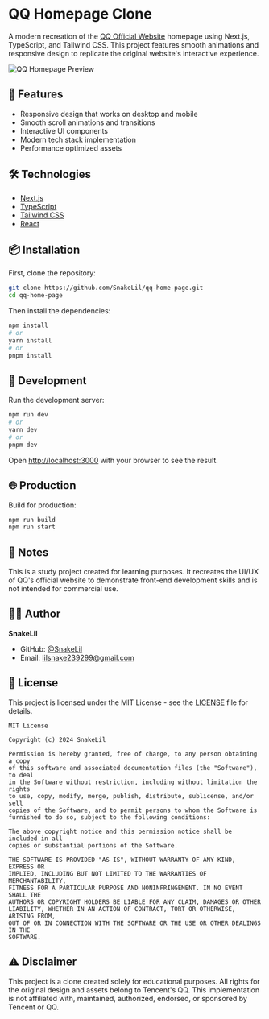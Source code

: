 # QQ Homepage Clone

A modern recreation of the [QQ Official Website](https://im.qq.com/index) homepage using Next.js, TypeScript, and Tailwind CSS. This project features smooth animations and responsive design to replicate the original website's interactive experience.

![QQ Homepage Preview](public/preview.png)

## 🚀 Features

- Responsive design that works on desktop and mobile
- Smooth scroll animations and transitions
- Interactive UI components
- Modern tech stack implementation
- Performance optimized assets

## 🛠️ Technologies

- [Next.js](https://nextjs.org/)
- [TypeScript](https://www.typescriptlang.org/)
- [Tailwind CSS](https://tailwindcss.com/)
- [React](https://reactjs.org/)

## 📦 Installation

First, clone the repository:

```bash
git clone https://github.com/SnakeLil/qq-home-page.git
cd qq-home-page
```

Then install the dependencies:

```bash
npm install
# or
yarn install
# or
pnpm install
```

## 🔧 Development

Run the development server:

```bash
npm run dev
# or
yarn dev
# or
pnpm dev
```

Open [http://localhost:3000](http://localhost:3000) with your browser to see the result.

## 🌐 Production

Build for production:

```bash
npm run build
npm run start
```

## 📝 Notes

This is a study project created for learning purposes. It recreates the UI/UX of QQ's official website to demonstrate front-end development skills and is not intended for commercial use.

## 👨‍💻 Author

**SnakeLil**
- GitHub: [@SnakeLil](https://github.com/SnakeLil)
- Email: lilsnake239299@gmail.com

## 📄 License

This project is licensed under the MIT License - see the [LICENSE](LICENSE) file for details.

```text
MIT License

Copyright (c) 2024 SnakeLil

Permission is hereby granted, free of charge, to any person obtaining a copy
of this software and associated documentation files (the "Software"), to deal
in the Software without restriction, including without limitation the rights
to use, copy, modify, merge, publish, distribute, sublicense, and/or sell
copies of the Software, and to permit persons to whom the Software is
furnished to do so, subject to the following conditions:

The above copyright notice and this permission notice shall be included in all
copies or substantial portions of the Software.

THE SOFTWARE IS PROVIDED "AS IS", WITHOUT WARRANTY OF ANY KIND, EXPRESS OR
IMPLIED, INCLUDING BUT NOT LIMITED TO THE WARRANTIES OF MERCHANTABILITY,
FITNESS FOR A PARTICULAR PURPOSE AND NONINFRINGEMENT. IN NO EVENT SHALL THE
AUTHORS OR COPYRIGHT HOLDERS BE LIABLE FOR ANY CLAIM, DAMAGES OR OTHER
LIABILITY, WHETHER IN AN ACTION OF CONTRACT, TORT OR OTHERWISE, ARISING FROM,
OUT OF OR IN CONNECTION WITH THE SOFTWARE OR THE USE OR OTHER DEALINGS IN THE
SOFTWARE.
```

## ⚠️ Disclaimer

This project is a clone created solely for educational purposes. All rights for the original design and assets belong to Tencent's QQ. This implementation is not affiliated with, maintained, authorized, endorsed, or sponsored by Tencent or QQ.